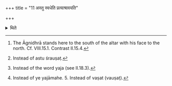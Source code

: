 +++
title = "11 अस्तु स्वधेति प्रत्याश्रावयति"

+++

<details><summary>थिते</summary>

11. The Āgnīdhra[^1] responds with the words astu svadhā.[^2] The Adhvaryu orders the Hotr̥ to recite the offering verse with somaṁ pitr̥mantaṁ svadhā.[^3] The Hotr̥ recites the offering verse adding the words ye svadhāmahe[^4] (in the beginning). (The Hotr̥) utters the words svadhā namaḥ[^5] at the end of the verse.  


[^1]: The Āgnidhrā stands here to the south of the altar with his face to
the north. Cf. VIII.15.1. Contrast II.15.4.  

[^2]: Instead of astu śrauṣaṭ.  

[^3]: Instead of the word yaja (see II.18.3).  

[^4]: Instead of ye yajāmahe. 5. Instead of vaṣat (vauṣaṭ).
</details>
